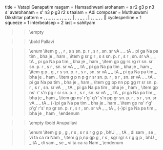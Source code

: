 title = Vatapi Ganapatim
raagam = Hamsadhwani
arohanam = s r2 g3 p n3 s'
avarohanam = s' n3 p g3 r2 s
taalam = Adi
composer = Muthuswami Dikshitar
pattern =  , , _ , , _ , , _ , , | , , _ , , | , , _ , , ||
cyclesperline = 1
squeeze = 1
interbeatsep = 2
iast = sahityam

>> \empty

>> \bold Pallavi

>> \enum
>> \item
g ,     , r     , s     s  sn.  p. r    , s     r ,     sn. sr
vA _    _ tA    _ pi    ga Na   pa tim  _ bha   je _    ham _
>> \item
g  sr   g r     , s     s  sn.  p. r    , s     r ,     sn. sr
vA _    _ tA    _ pi    ga Na   pa tim  _ bha   je _    ham _
>> \item
gp gg   rs rg   rr sn.  sr sn.  p. r    , s     r ,     sn. sr
vA _    _ tA    _ pi    ga Na   pa tim  _ bha   je _    ham _
>> \item
g  p    , g     , r     s  sn.  p. r    , s     r ,     sn. sr
vA _    _ tA    _ pi    ga Na   pa tim  _ bha   je _    ham _
>> \item
g p     n p     g r     sr sn.  p. r    , s     r ,     sn. sr
vA _    _ tA    _ pi    ga Na   pa tim  _ bha   je _    ham _
>> \item
gg pp   nn pp   gg rr   sr sn.  p. r    , s     r ,     sn. sr
vA _    _ tA    _ pi    ga Na   pa tim  _ bha   je _    ham _
>> \item
gp ns'  r' s'n  pg r    sr sn.  p. r    , s     r ,     sn. sr
vA _    _ tA    _ pi    ga Na   pa tim  _ bha   je _    ham _
>> \item
gp ns'  r'g' g'r' s'n pp gr sn. p. r    , s     r ,     sn. sr
vA _    _    tA   _  {-}pi ga Na  pa tim  _ bha   je _    ham _
>> \item
gp ns'  r'g' p'g' r's' np gr sn. p. r   , s     r ,     sn. sr
vA _    _    tA   _   {-}pi ga Na  pa tim _ bha   je _    ham _
>> \endenum

>> \empty
>> \bold Anupallavi

>> \enum
>> \item
g  p    , g     , r     s ,     s r     s r     g g     p ,
bhU _   _ tA    _ di    sam _   se _    vi ta   ca ra   Nam _
>> \item
g  p,np gp g    , r     s ,     sgr rgr s r     g g     p ,
bhU _   _ tA    _ di    sam _   se _    vi ta   ca ra   Nam _
>> \endenum
